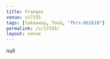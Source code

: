 ```yaml
---
title: Frangos
venue: v17335
tags: [takeaway, food, "fhrs:662610"]
permalink: /v/17335/
layout: venue
---
```

null